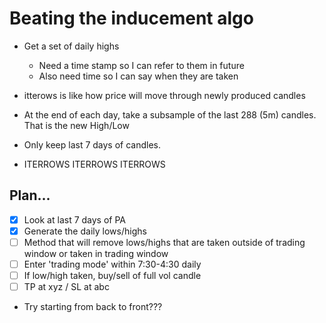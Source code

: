 # Beating the inducement algo
- Get a set of daily highs
  - Need a time stamp so I can refer to them in future
  - Also need time so I can say when they are taken

- itterows is like how price will move through newly produced candles

- At the end of each day, take a subsample of the last 288 (5m) candles. That is the new High/Low
- Only keep last 7 days of candles.

- ITERROWS ITERROWS ITERROWS

## Plan...
- [x] Look at last 7 days of PA
- [x] Generate the daily lows/highs
- [ ] Method that will remove lows/highs that are taken outside of trading window or taken in trading window
- [ ] Enter 'trading mode' within 7:30-4:30 daily
- [ ] If low/high taken, buy/sell of full vol candle
- [ ] TP at xyz / SL at abc

- Try starting from back to front???